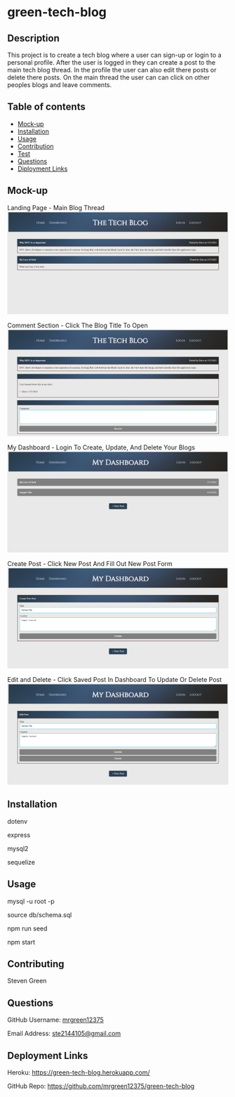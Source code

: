 # green-tech-blog

## Description
This project is to create a tech blog where a user can sign-up or login to a personal profile. After the user is logged in they can create a post to the main tech blog thread. In the profile the user can also edit there posts or delete there posts. On the main thread the user can can click on other peoples blogs and leave comments. 
## Table of contents
- [Mock-up](#Mock-up)
- [Installation](#Installation)
- [Usage](#Usage)
- [Contribution](#Contributing)
- [Test](#Test)
- [Questions](#Questions)
- [Diployment Links](#Questions)
## Mock-up

Landing Page - Main Blog Thread
![alt tech blog demo](./public/images/blog-mockup.png)

Comment Section - Click The Blog Title To Open
![alt tech blog demo](./public/images/comment-mockup.png)

My Dashboard - Login To Create, Update, And Delete Your Blogs
![alt tech blog demo](./public/images/dashboard-mockup.png)

Create Post - Click New Post And Fill Out New Post Form
![alt tech blog demo](./public/images/create-mockup.png)

Edit and Delete - Click Saved Post In Dashboard To Update Or Delete Post
![alt tech blog demo](./public/images/edit-mockup.png)
## Installation
dotenv

express

mysql2

sequelize
## Usage
mysql -u root -p

source db/schema.sql

npm run seed

npm start
## Contributing
Steven Green

## Questions
GitHub Username: [mrgreen12375](https://github.com/mrgreen12375)

Email Address: [ste2144105@gmail.com](ste2144105@gmail.com)
## Deployment Links
Heroku: https://green-tech-blog.herokuapp.com/

GitHub Repo: https://github.com/mrgreen12375/green-tech-blog
